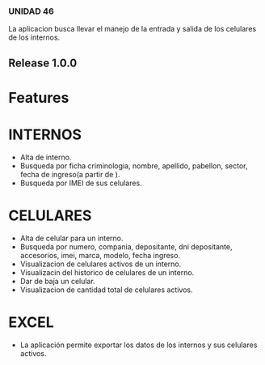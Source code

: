 ### UNIDAD 46

 La aplicacion busca llevar el manejo de la entrada y salida de los celulares de los internos.

## Release 1.0.0

# Features

# INTERNOS

 * Alta de interno.
 * Busqueda por ficha criminologia, nombre, apellido, pabellon, sector, fecha de ingreso(a partir de ).
 * Busqueda por IMEI de sus celulares.
 
# CELULARES

 * Alta de celular para un interno.
 * Busqueda por numero, compania, depositante, dni depositante, accesorios, imei, marca, modelo, fecha ingreso.
 * Visualizacion de celulares activos de un interno.
 * Visualizacin del historico de celulares de un interno.
 * Dar de baja un celular.
 * Visualizacion de cantidad total de celulares activos.
 
# EXCEL

* La aplicación permite exportar los datos de los internos y sus celulares activos.
 